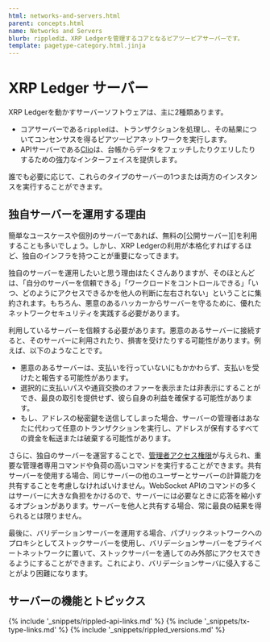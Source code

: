 ```yaml
---
html: networks-and-servers.html
parent: concepts.html
name: Networks and Servers
blurb: rippledは、XRP Ledgerを管理するコアとなるピアツーピアサーバーです。
template: pagetype-category.html.jinja
---
```

# XRP Ledger サーバー

XRP Ledgerを動かすサーバーソフトウェアは、主に2種類あります。

- コアサーバーである`rippled`は、トランザクションを処理し、その結果についてコンセンサスを得るピアツーピアネットワークを実行します。
- APIサーバーである[Clio](the-clio-server.html)は、台帳からデータをフェッチしたりクエリしたりするための強力なインターフェイスを提供します。

誰でも必要に応じて、これらのタイプのサーバーの1つまたは両方のインスタンスを実行することができます。

## 独自サーバーを運用する理由

簡単なユースケースや個別のサーバーであれば、無料の[公開サーバー][]を利用することも多いでしょう。しかし、XRP Ledgerの利用が本格化すればするほど、独自のインフラを持つことが重要になってきます。

独自のサーバーを運用したいと思う理由はたくさんありますが、そのほとんどは、「自分のサーバーを信頼できる」「ワークロードをコントロールできる」「いつ、どのようにアクセスできるかを他人の判断に左右されない」ということに集約されます。もちろん、悪意のあるハッカーからサーバーを守るために、優れたネットワークセキュリティを実践する必要があります。

利用しているサーバーを信頼する必要があります。悪意のあるサーバーに接続すると、そのサーバーに利用されたり、損害を受けたりする可能性があります。例えば、以下のようなことです。

* 悪意のあるサーバーは、支払いを行っていないにもかかわらず、支払いを受けたと報告する可能性があります。
* 選択的に支払いパスや通貨交換のオファーを表示または非表示にすることができ、最良の取引を提供せず、彼ら自身の利益を確保する可能性があります。
* もし、アドレスの秘密鍵を送信してしまった場合、サーバーの管理者はあなたに代わって任意のトランザクションを実行し、アドレスが保有するすべての資金を転送または破棄する可能性があります。

さらに、独自のサーバーを運営することで、[管理者アクセス権限](get-started-using-http-websocket-apis.html#管理者アクセス権限)が与えられ、重要な管理者専用コマンドや負荷の高いコマンドを実行することができます。共有サーバーを使用する場合、同じサーバーの他のユーザーとサーバーの計算能力を共有することを考慮しなければいけません。WebSocket APIのコマンドの多くはサーバーに大きな負担をかけるので、サーバーには必要なときに応答を縮小するオプションがあります。サーバーを他人と共有する場合、常に最良の結果を得られるとは限りません。

最後に、バリデーションサーバーを運用する場合、パブリックネットワークへのプロキシとしてストックサーバーを使用し、バリデーションサーバーをプライベートネットワークに置いて、ストックサーバーを通してのみ外部にアクセスできるようにすることができます。これにより、バリデーションサーバに侵入することがより困難になります。

## サーバーの機能とトピックス

<!-- provided by the auto-generated table of children -->

<!--{# common link defs #}-->
{% include '_snippets/rippled-api-links.md' %}
{% include '_snippets/tx-type-links.md' %}
{% include '_snippets/rippled_versions.md' %}
